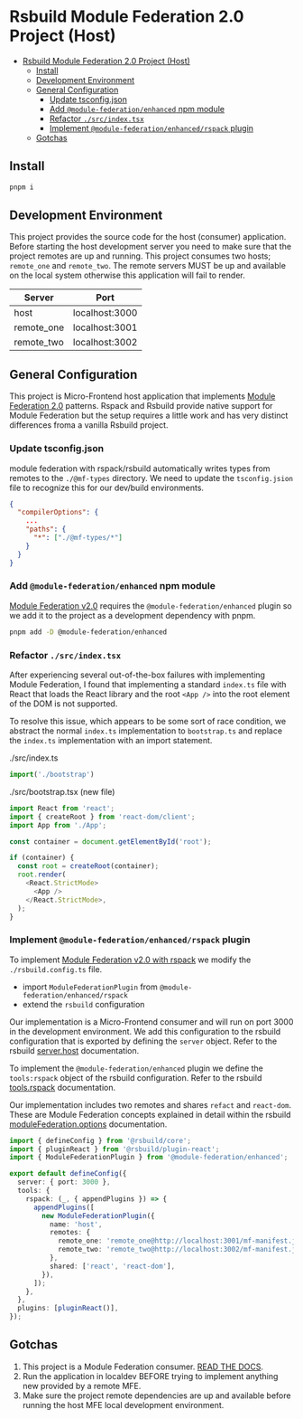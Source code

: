 
# Rsbuild Module Federation 2.0 Project (Host)

- [Rsbuild Module Federation 2.0 Project (Host)](#rsbuild-module-federation-20-project-host)
  - [Install](#install)
  - [Development Environment](#development-environment)
  - [General Configuration](#general-configuration)
    - [Update tsconfig.json](#update-tsconfigjson)
    - [Add `@module-federation/enhanced` npm module](#add-module-federationenhanced-npm-module)
    - [Refactor `./src/index.tsx`](#refactor-srcindextsx)
    - [Implement `@module-federation/enhanced/rspack` plugin](#implement-module-federationenhancedrspack-plugin)
  - [Gotchas](#gotchas)

## Install

```bash
pnpm i
```

## Development Environment

This project provides the source code for the host (consumer) application. Before starting the host development server you need to make sure that the project remotes are up and running. This project consumes two hosts; `remote_one` and `remote_two`. The remote servers MUST be up and available on the local system otherwise this application will fail to render.

| Server | Port |
| ----------- | ----------- |
| host | localhost:3000 |
| remote_one | localhost:3001 |
| remote_two | localhost:3002 |

## General Configuration

This project is Micro-Frontend host application that implements [Module Federation 2.0](https://module-federation.io/guide/start/index.html) patterns. Rspack and Rsbuild provide native support for Module Federation but the setup requires a little work and has very distinct differences froma a vanilla Rsbuild project.

### Update tsconfig.json

module federation with rspack/rsbuild automatically writes types from remotes to the `./@mf-types` directory. We need to update the `tsconfig.jsion` file to recognize this for our dev/build environments.

```json
{
  "compilerOptions": {
    ...
    "paths": {
      "*": ["./@mf-types/*"]
    }
  }
}
```

### Add `@module-federation/enhanced` npm module

[Module Federation v2.0](https://rsbuild.dev/guide/advanced/module-federation#module-federation-v20) requires the `@module-federation/enhanced` plugin so we add it to the project as a development dependency with pnpm.

```bash
pnpm add -D @module-federation/enhanced
```

### Refactor `./src/index.tsx`

After experiencing several out-of-the-box failures with implementing Module Federation, I found that implementing a standard `index.ts` file with React that loads the React library and the root `<App />` into the root element of the DOM is not supported.

To resolve this issue, which appears to be some sort of race condition, we abstract the normal `index.ts` implementation to `bootstrap.ts` and replace the `index.ts` implementation with an import statement.

./src/index.ts

```typescript
import('./bootstrap')
```

./src/bootstrap.tsx (new file)

```typescript
import React from 'react';
import { createRoot } from 'react-dom/client';
import App from './App';

const container = document.getElementById('root');

if (container) {
  const root = createRoot(container);
  root.render(
    <React.StrictMode>
      <App />
    </React.StrictMode>,
  );
}
```

### Implement `@module-federation/enhanced/rspack` plugin

To implement [Module Federation v2.0 with rspack](https://module-federation.io/guide/basic/rspack.html) we modify the `./rsbuild.config.ts` file.

- import `ModuleFederationPlugin` from `@module-federation/enhanced/rspack`
- extend the `rsbuild` configuration

Our implementation is a Micro-Frontend consumer and will run on port 3000 in the development environment. We add this configuration to the rsbuild configuration that is exported by defining the `server` object. Refer to the rsbuild [server.host](https://rsbuild.dev/config/server/host) documentation.

To implement the `@module-federation/enhanced` plugin we define the `tools:rspack` object of the rsbuild configuration. Refer to the rsbuild [tools.rspack](https://rsbuild.dev/config/tools/rspack) documentation.

Our implementation includes two remotes and shares `refact` and `react-dom`. These are Module Federation concepts explained in detail within the rsbuild [moduleFederation.options](https://rsbuild.dev/config/module-federation/options) documentation.

```typescript
import { defineConfig } from '@rsbuild/core';
import { pluginReact } from '@rsbuild/plugin-react';
import { ModuleFederationPlugin } from '@module-federation/enhanced';

export default defineConfig({
  server: { port: 3000 },
  tools: {
    rspack: (_, { appendPlugins }) => {
      appendPlugins([
        new ModuleFederationPlugin({
          name: 'host',
          remotes: {
            remote_one: 'remote_one@http://localhost:3001/mf-manifest.json',
            remote_two: 'remote_two@http://localhost:3002/mf-manifest.json',
          },
          shared: ['react', 'react-dom'],
        }),
      ]);
    },
  },
  plugins: [pluginReact()],
});
```

## Gotchas

1. This project is a Module Federation consumer. [READ THE DOCS](https://module-federation.io/guide/start/index.html).
2. Run the application in localdev BEFORE trying to implement anything new provided by a remote MFE.
3. Make sure the project remote dependencies are up and available before running the host MFE local development environment.